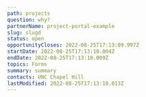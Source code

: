 ```yaml
---
path: projects
question: why?
partnerName: project-portal-example
slug: slugd
status: open
opportunityCloses: 2022-08-25T17:13:09.997Z
startDate: 2022-08-25T17:13:10.004Z
endDate: 2022-08-25T17:13:10.009Z
topics: Forms
summary: summary
contacts: UNC Chapel Hill
lastModified: 2022-08-25T17:13:10.013Z
---
```

